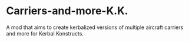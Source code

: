 # Carriers-and-more-K.K.
A mod that aims to create kerbalized versions of multiple aircraft carriers and more for Kerbal Konstructs. 
